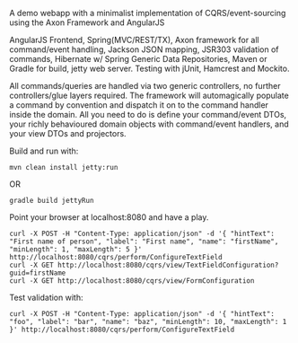 A demo webapp with a minimalist implementation of CQRS/event-sourcing using the Axon Framework and AngularJS

AngularJS Frontend, Spring(MVC/REST/TX), Axon framework for all command/event handling, Jackson JSON mapping, JSR303 validation of commands, Hibernate w/ Spring Generic Data Repositories, Maven or Gradle for build, jetty web server. Testing with jUnit, Hamcrest and Mockito.

All commands/queries are handled via two generic controllers, no further controllers/glue layers required. The framework will automagically populate a command by convention and dispatch it on to the command handler inside the domain. All you need to do is define your command/event DTOs, your richly behavioured domain objects with command/event handlers, and your view DTOs and projectors.

Build and run with:

```mvn clean install jetty:run```

OR

```gradle build jettyRun```

Point your browser at localhost:8080 and have a play.

```
curl -X POST -H "Content-Type: application/json" -d '{ "hintText": "First name of person", "label": "First name", "name": "firstName", "minLength": 1, "maxLength": 5 }' http://localhost:8080/cqrs/perform/ConfigureTextField
curl -X GET http://localhost:8080/cqrs/view/TextFieldConfiguration?guid=firstName
curl -X GET http://localhost:8080/cqrs/view/FormConfiguration
```

Test validation with:
```
curl -X POST -H "Content-Type: application/json" -d '{ "hintText": "foo", "label": "bar", "name": "baz", "minLength": 10, "maxLength": 1 }' http://localhost:8080/cqrs/perform/ConfigureTextField
```
